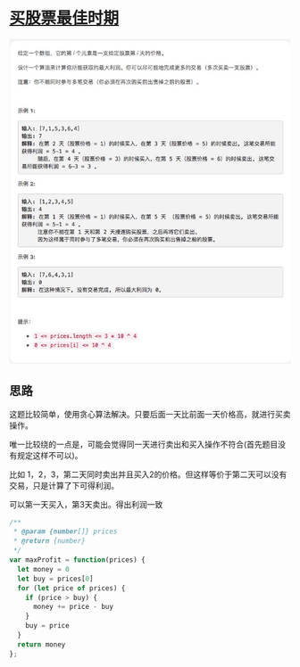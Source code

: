 
# [买股票最佳时期](https://leetcode-cn.com/problems/best-time-to-buy-and-sell-stock-ii/)

![maxProfit](./imgs/maxProfit.png)

## 思路

这题比较简单，使用贪心算法解决。只要后面一天比前面一天价格高，就进行买卖操作。

唯一比较绕的一点是，可能会觉得同一天进行卖出和买入操作不符合(首先题目没有规定这样不可以)。

比如 1，2，3，第二天同时卖出并且买入2的价格。但这样等价于第二天可以没有交易，只是计算了下可得利润。

可以第一天买入，第3天卖出。得出利润一致

```js
/**
 * @param {number[]} prices
 * @return {number}
 */
var maxProfit = function(prices) {
  let money = 0
  let buy = prices[0]
  for (let price of prices) {
    if (price > buy) {
      money += price - buy
    }
    buy = price
  }
  return money
};
```